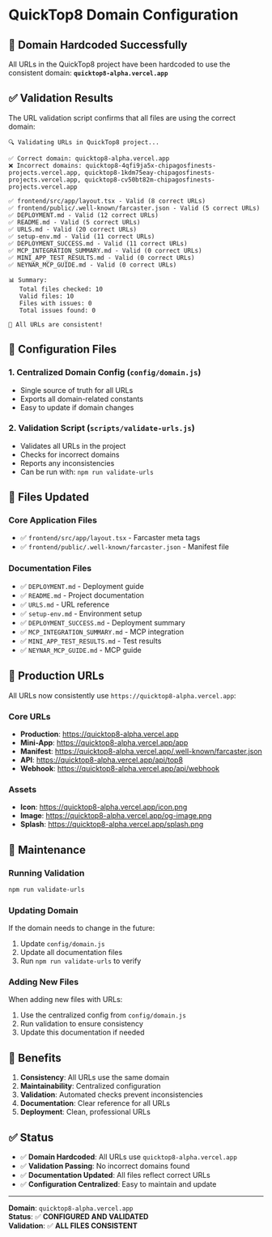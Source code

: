 # QuickTop8 Domain Configuration

## 🎯 **Domain Hardcoded Successfully**

All URLs in the QuickTop8 project have been hardcoded to use the consistent domain: **`quicktop8-alpha.vercel.app`**

## ✅ **Validation Results**

The URL validation script confirms that all files are using the correct domain:

```
🔍 Validating URLs in QuickTop8 project...

✅ Correct domain: quicktop8-alpha.vercel.app
❌ Incorrect domains: quicktop8-4qfi9ja5x-chipagosfinests-projects.vercel.app, quicktop8-1kdm75eay-chipagosfinests-projects.vercel.app, quicktop8-cv50bt82m-chipagosfinests-projects.vercel.app

✅ frontend/src/app/layout.tsx - Valid (8 correct URLs)
✅ frontend/public/.well-known/farcaster.json - Valid (5 correct URLs)
✅ DEPLOYMENT.md - Valid (12 correct URLs)
✅ README.md - Valid (5 correct URLs)
✅ URLS.md - Valid (20 correct URLs)
✅ setup-env.md - Valid (11 correct URLs)
✅ DEPLOYMENT_SUCCESS.md - Valid (11 correct URLs)
✅ MCP_INTEGRATION_SUMMARY.md - Valid (0 correct URLs)
✅ MINI_APP_TEST_RESULTS.md - Valid (0 correct URLs)
✅ NEYNAR_MCP_GUIDE.md - Valid (0 correct URLs)

📊 Summary:
   Total files checked: 10
   Valid files: 10
   Files with issues: 0
   Total issues found: 0

🎉 All URLs are consistent!
```

## 🔧 **Configuration Files**

### 1. **Centralized Domain Config** (`config/domain.js`)
- Single source of truth for all URLs
- Exports all domain-related constants
- Easy to update if domain changes

### 2. **Validation Script** (`scripts/validate-urls.js`)
- Validates all URLs in the project
- Checks for incorrect domains
- Reports any inconsistencies
- Can be run with: `npm run validate-urls`

## 📁 **Files Updated**

### Core Application Files
- ✅ `frontend/src/app/layout.tsx` - Farcaster meta tags
- ✅ `frontend/public/.well-known/farcaster.json` - Manifest file

### Documentation Files
- ✅ `DEPLOYMENT.md` - Deployment guide
- ✅ `README.md` - Project documentation
- ✅ `URLS.md` - URL reference
- ✅ `setup-env.md` - Environment setup
- ✅ `DEPLOYMENT_SUCCESS.md` - Deployment summary
- ✅ `MCP_INTEGRATION_SUMMARY.md` - MCP integration
- ✅ `MINI_APP_TEST_RESULTS.md` - Test results
- ✅ `NEYNAR_MCP_GUIDE.md` - MCP guide

## 🚀 **Production URLs**

All URLs now consistently use `https://quicktop8-alpha.vercel.app`:

### Core URLs
- **Production**: https://quicktop8-alpha.vercel.app
- **Mini-App**: https://quicktop8-alpha.vercel.app/app
- **Manifest**: https://quicktop8-alpha.vercel.app/.well-known/farcaster.json
- **API**: https://quicktop8-alpha.vercel.app/api/top8
- **Webhook**: https://quicktop8-alpha.vercel.app/api/webhook

### Assets
- **Icon**: https://quicktop8-alpha.vercel.app/icon.png
- **Image**: https://quicktop8-alpha.vercel.app/og-image.png
- **Splash**: https://quicktop8-alpha.vercel.app/splash.png

## 🔄 **Maintenance**

### Running Validation
```bash
npm run validate-urls
```

### Updating Domain
If the domain needs to change in the future:
1. Update `config/domain.js`
2. Update all documentation files
3. Run `npm run validate-urls` to verify

### Adding New Files
When adding new files with URLs:
1. Use the centralized config from `config/domain.js`
2. Run validation to ensure consistency
3. Update this documentation if needed

## 🎯 **Benefits**

1. **Consistency**: All URLs use the same domain
2. **Maintainability**: Centralized configuration
3. **Validation**: Automated checks prevent inconsistencies
4. **Documentation**: Clear reference for all URLs
5. **Deployment**: Clean, professional URLs

## ✅ **Status**

- ✅ **Domain Hardcoded**: All URLs use `quicktop8-alpha.vercel.app`
- ✅ **Validation Passing**: No incorrect domains found
- ✅ **Documentation Updated**: All files reflect correct URLs
- ✅ **Configuration Centralized**: Easy to maintain and update

---

**Domain**: `quicktop8-alpha.vercel.app`  
**Status**: ✅ **CONFIGURED AND VALIDATED**  
**Validation**: ✅ **ALL FILES CONSISTENT** 